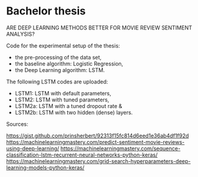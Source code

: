 # Bachelor thesis
ARE DEEP LEARNING METHODS BETTER FOR MOVIE REVIEW SENTIMENT ANALYSIS? 

Code for the experimental setup of the thesis: 
- the pre-processing of the data set, 
- the baseline algorithm: Logistic Regression, 
- the Deep Learning algorithm: LSTM.

The following LSTM codes are uploaded:
-	LSTM1: 	LSTM with default parameters,
-	LSTM2: 	LSTM with tuned parameters, 
-	LSTM2a:	LSTM with a tuned dropout rate &
-	LSTM2b: LSTM with two hidden (dense) layers.

Sources: 

https://gist.github.com/prinsherbert/92313f15fc814d6eed1e36ab4df1f92d   
https://machinelearningmastery.com/predict-sentiment-movie-reviews-using-deep-learning/
https://machinelearningmastery.com/sequence-classification-lstm-recurrent-neural-networks-python-keras/ 
https://machinelearningmastery.com/grid-search-hyperparameters-deep-learning-models-python-keras/
